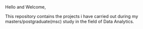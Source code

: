 Hello and Welcome,

This repository contains the projects i have carried out during my masters/postgraduate(msc) study in the field of Data Analytics.
